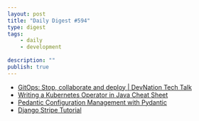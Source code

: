 ```yaml
---
layout: post
title: "Daily Digest #594"
type: digest
tags: 
    - daily
    - development
    
description: ""
publish: true
---
```


- [GitOps: Stop, collaborate and deploy | DevNation Tech Talk](https://developers.redhat.com/devnation/tech-talks/gitops/)
- [Writing a Kubernetes Operator in Java Cheat Sheet](https://developers.redhat.com/cheat-sheets/writing-kubernetes-operator-java/)
- [Pedantic Configuration Management with Pydantic](https://rednafi.github.io/digressions/python/2020/06/03/python-configs.html)
- [Django Stripe Tutorial](https://testdriven.io/blog/django-stripe-tutorial/)
